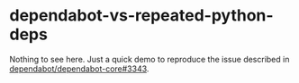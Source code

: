 # dependabot-vs-repeated-python-deps

Nothing to see here. Just a quick demo to reproduce the issue described in [dependabot/dependabot-core#3343](https://github.com/dependabot/dependabot-core/issues/3343).
